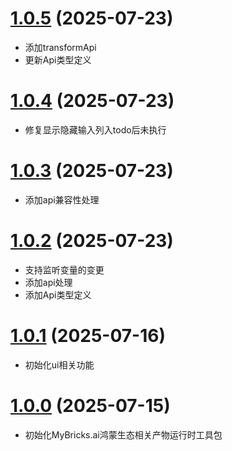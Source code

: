 # [1.0.5](https://github.com/mybricks/harmony-render-utils/compare/327cd8f..bfe64b1) (2025-07-23)
 - 添加transformApi
 - 更新Api类型定义

# [1.0.4](https://github.com/mybricks/harmony-render-utils/compare/3dfb615..6579231) (2025-07-23)
 - 修复显示隐藏输入列入todo后未执行

# [1.0.3](https://github.com/mybricks/harmony-render-utils/compare/be97356..1fb1f6a) (2025-07-23)
 - 添加api兼容性处理

# [1.0.2](https://github.com/mybricks/harmony-render-utils/compare/c6ae118..be97356) (2025-07-23)
 - 支持监听变量的变更
 - 添加api处理
 - 添加Api类型定义

# [1.0.1](https://github.com/mybricks/harmony-render-utils/commit/ec801248c633fce53da5df3b4f0ccb6111383261) (2025-07-16)
 - 初始化ui相关功能

# [1.0.0](https://github.com/mybricks/harmony-render-utils) (2025-07-15)
 - 初始化MyBricks.ai鸿蒙生态相关产物运行时工具包